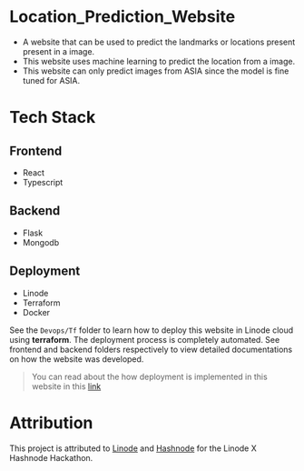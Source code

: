 # Location_Prediction_Website

- A website that can be used to predict the landmarks or locations present present in a image.
- This website uses machine learning to predict the location from a image.
- This website can only predict images from ASIA since the model is fine tuned for ASIA.

# Tech Stack

## Frontend

- React
- Typescript

## Backend

- Flask
- Mongodb

## Deployment

- Linode
- Terraform
- Docker

See the `Devops/Tf` folder to learn how to deploy this website in Linode cloud using **terraform**. The deployment process is completely automated.
See frontend and backend folders respectively to view detailed documentations on how the website was developed.

> You can read about the how deployment is implemented in this website in this [link](https://hariii.hashnode.dev/linode-native-location-prediction-webiste)

# Attribution

This project is attributed to [Linode](https://www.linode.com/) and [Hashnode](https://hashnode.com/) for the Linode X Hashnode Hackathon.
